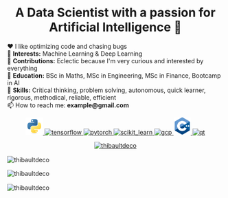 <!--
**ThibaultDECO/ThibaultDECO** is a ✨ _special_ ✨ repository because its `README.md` (this file) appears on your GitHub profile.
-->

<h1 align="center">A Data Scientist with a passion for Artificial Intelligence 🧠</h1>
<p>
❤️ I like optimizing code and chasing bugs<br/>
🔎 <b>Interests:</b> Machine Learning & Deep Learning<br/>
🤔 <b>Contributions:</b> Eclectic because I'm very curious and interested by everything<br/>
💼 <b>Education:</b> BSc in Maths, MSc in Engineering, MSc in Finance, Bootcamp in AI<br/>
🥷 <b>Skills:</b> Critical thinking, problem solving, autonomous, quick learner, rigorous, methodical, reliable, efficient<br/>
📫 How to reach me: <b>example@gmail.com</b>
</p>

<p align="center">
<a href="https://www.python.org" target="_blank" rel="noreferrer"> <img src="https://raw.githubusercontent.com/devicons/devicon/master/icons/python/python-original.svg" alt="python" width="40" height="40"/> </a>
<a href="https://www.tensorflow.org" target="_blank" rel="noreferrer"> <img src="https://www.vectorlogo.zone/logos/tensorflow/tensorflow-icon.svg" alt="tensorflow" width="40" height="40"/> </a>
<a href="https://pytorch.org/" target="_blank" rel="noreferrer"> <img src="https://www.vectorlogo.zone/logos/pytorch/pytorch-icon.svg" alt="pytorch" width="40" height="40"/> </a>
<a href="https://scikit-learn.org/" target="_blank" rel="noreferrer"> <img src="https://upload.wikimedia.org/wikipedia/commons/0/05/Scikit_learn_logo_small.svg" alt="scikit_learn" width="40" height="40"/> </a>
<a href="https://cloud.google.com" target="_blank" rel="noreferrer"> <img src="https://www.vectorlogo.zone/logos/google_cloud/google_cloud-icon.svg" alt="gcp" width="40" height="40"/> </a>
<a href="https://www.w3schools.com/cpp/" target="_blank" rel="noreferrer"><img src="https://raw.githubusercontent.com/devicons/devicon/master/icons/cplusplus/cplusplus-original.svg" alt="cplusplus" width="40" height="40"/> </a>
<a href="https://www.qt.io/" target="_blank" rel="noreferrer"> <img src="https://upload.wikimedia.org/wikipedia/commons/0/0b/Qt_logo_2016.svg" alt="qt" width="40" height="40"/> </a>
</p>

<p align="center"><a href="https://github.com/ryo-ma/github-profile-trophy"><img src="https://github-profile-trophy.vercel.app/?username=thibaultdeco&row=1&rank=SECRET,SSS,SS,S,AAA,AA,A,B,C" alt="thibaultdeco" /></a></p>

<p><img align="center" src="https://github-readme-stats.vercel.app/api/top-langs?username=thibaultdeco&show_icons=true&locale=en&layout=compact" alt="thibaultdeco" /></p>

<p><img align="center" src="https://github-readme-stats.vercel.app/api?username=thibaultdeco&show_icons=true&locale=en" alt="thibaultdeco" /></p>

<p><img align="center" src="https://github-readme-streak-stats.herokuapp.com/?user=thibaultdeco&" alt="thibaultdeco" /></p>
